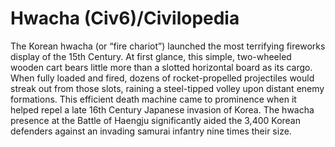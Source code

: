 # Hwacha (Civ6)/Civilopedia

The Korean hwacha (or “fire chariot”) launched the most terrifying fireworks display of the 15th Century. At first glance, this simple, two-wheeled wooden cart bears little more than a slotted horizontal board as its cargo. When fully loaded and fired, dozens of rocket-propelled projectiles would streak out from those slots, raining a steel-tipped volley upon distant enemy formations.
This efficient death machine came to prominence when it helped repel a late 16th Century Japanese invasion of Korea. The hwacha presence at the Battle of Haengju significantly aided the 3,400 Korean defenders against an invading samurai infantry nine times their size.
